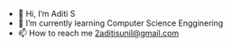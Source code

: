 - 👋 Hi, I’m Aditi S
- 🌱 I’m currently learning Computer Science Engginering
- 📫 How to reach me 2aditisunil@gmail.com

<!---
a1diti1s/a1diti1s is a ✨ special ✨ repository because its `README.md` (this file) appears on your GitHub profile.
You can click the Preview link to take a look at your changes.
--->
